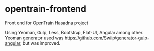 opentrain-frontend
==================

Front end for OpenTrain Hasadna project

Using Yeoman, Gulp, Less, Bootstrap, Flat-UI, Angular among other. Yeoman generator used was https://github.com/Swiip/generator-gulp-angular, but was improved.
